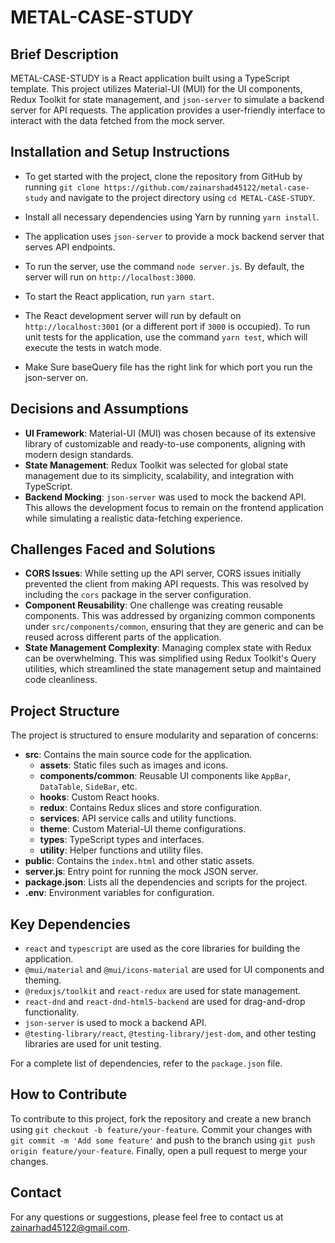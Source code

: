 # METAL-CASE-STUDY

## Brief Description

METAL-CASE-STUDY is a React application built using a TypeScript template. This project utilizes Material-UI (MUI) for the UI components, Redux Toolkit for state management, and `json-server` to simulate a backend server for API requests. The application provides a user-friendly interface to interact with the data fetched from the mock server.

## Installation and Setup Instructions

- To get started with the project, clone the repository from GitHub by running `git clone https://github.com/zainarshad45122/metal-case-study` and navigate to the project directory using `cd METAL-CASE-STUDY`. 

- Install all necessary dependencies using Yarn by running `yarn install`. 

- The application uses `json-server` to provide a mock backend server that serves API endpoints. 

- To run the server, use the command `node server.js`. By default, the server will run on `http://localhost:3000`.

- To start the React application, run `yarn start`. 

- The React development server will run by default on `http://localhost:3001` (or a different port if `3000` is occupied). To run unit tests for the application, use the command `yarn test`, which will execute the tests in watch mode.

- Make Sure baseQuery file has the right link for which port you run the json-server on. 

## Decisions and Assumptions

- **UI Framework**: Material-UI (MUI) was chosen because of its extensive library of customizable and ready-to-use components, aligning with modern design standards.
- **State Management**: Redux Toolkit was selected for global state management due to its simplicity, scalability, and integration with TypeScript.
- **Backend Mocking**: `json-server` was used to mock the backend API. This allows the development focus to remain on the frontend application while simulating a realistic data-fetching experience.

## Challenges Faced and Solutions

- **CORS Issues**: While setting up the API server, CORS issues initially prevented the client from making API requests. This was resolved by including the `cors` package in the server configuration.
- **Component Reusability**: One challenge was creating reusable components. This was addressed by organizing common components under `src/components/common`, ensuring that they are generic and can be reused across different parts of the application.
- **State Management Complexity**: Managing complex state with Redux can be overwhelming. This was simplified using Redux Toolkit's Query  utilities, which streamlined the state management setup and maintained code cleanliness.

## Project Structure

The project is structured to ensure modularity and separation of concerns:

- **src**: Contains the main source code for the application.
  - **assets**: Static files such as images and icons.
  - **components/common**: Reusable UI components like `AppBar`, `DataTable`, `SideBar`, etc.
  - **hooks**: Custom React hooks.
  - **redux**: Contains Redux slices and store configuration.
  - **services**: API service calls and utility functions.
  - **theme**: Custom Material-UI theme configurations.
  - **types**: TypeScript types and interfaces.
  - **utility**: Helper functions and utility files.
- **public**: Contains the `index.html` and other static assets.
- **server.js**: Entry point for running the mock JSON server.
- **package.json**: Lists all the dependencies and scripts for the project.
- **.env**: Environment variables for configuration.

## Key Dependencies

- `react` and `typescript` are used as the core libraries for building the application.
- `@mui/material` and `@mui/icons-material` are used for UI components and theming.
- `@reduxjs/toolkit` and `react-redux` are used for state management.
- `react-dnd` and `react-dnd-html5-backend` are used for drag-and-drop functionality.
- `json-server` is used to mock a backend API.
- `@testing-library/react`, `@testing-library/jest-dom`, and other testing libraries are used for unit testing.

For a complete list of dependencies, refer to the `package.json` file.

## How to Contribute

To contribute to this project, fork the repository and create a new branch using `git checkout -b feature/your-feature`. Commit your changes with `git commit -m 'Add some feature'` and push to the branch using `git push origin feature/your-feature`. Finally, open a pull request to merge your changes.

## Contact

For any questions or suggestions, please feel free to contact us at zainarhad45122@gmail.com.
